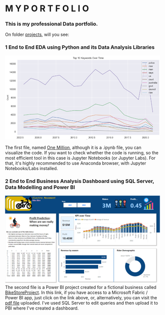 # **M Y    P O R T F O L I O**
### This is my professional Data portfolio. 

On folder [projects](./projects/), will you see:

### **1** End to End EDA using Python and its Data Analysis Libraries
![Line Chart Viz - One Million](https://github.com/edy-dos-santos/myportfolio/blob/main/images/Screenshot%20One%20Million%20Headlines.png)

The first file, named [One Million](https://github.com/edy-dos-santos/myportfolio/blob/main/One-Million-08082024.ipynb), although it is a .ipynb file, you can visualize the code. 
If you want to check whether the code is running, so the most efficient tool in this case is Jupyter Notebooks (or Jupyter Labs). 
For that, it's highly recommended to use Anaconda browser, with Jupyter Notebooks/Labs installed. 

### **2** End to End Business Analysis Dashboard using SQL Server, Data Modelling and Power BI
![Electro Movement ](https://github.com/edy-dos-santos/myportfolio/blob/main/images/Screenshot%20Dashboard%20PBI.png)
The second file is a Power BI project created for a fictional business called [BikeStoreProject](https://app.powerbi.com/groups/me/reports/442ff52a-57b7-450b-938c-cf1c5b04866b?pbi_source=desktop). 
In this link, if you have access to a Microsoft Fabric / Power BI app, just click on the link above, or, alternatively, you can visit the [pdf file](https://github.com/edy-dos-santos/myportfolio/blob/main/images/BikeStoreProject.pdf) uploaded. I've used SQL Server to edit queries and then upload it to PBI where I've created a dashboard. 



